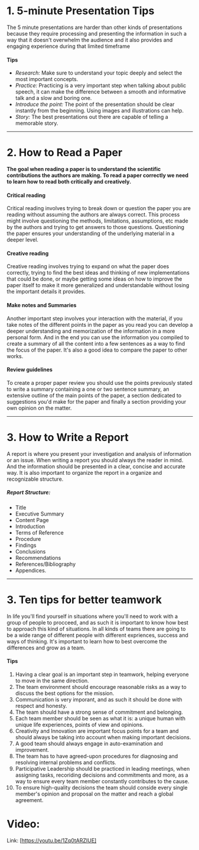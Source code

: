 # 1. 5-minute Presentation Tips
The 5 minute presentations are harder than other kinds of presentations because they require processing and presenting the information in such a way that it doesn't overwhelm the audience and it also provides and engaging experience during that limited timeframe
#### Tips
- *Research:* Make sure to understand your topic deeply and select the most important concepts.
- *Practice:* Practicing is a very important step when talking about public speech, it can make the difference between a smooth and informative talk and a slow and boring one.
- *Introduce the point:* The point of the presentation should be clear instantly from the beginning. Using images and illustrations can help.
- *Story:* The best presentations out there are capable of telling a memorable story.


---


# 2. How to Read a Paper
**The goal when reading a paper is to understand the scientific contributions the authors are making.
To read a paper correctly we need to learn how to read both critically and creatively.**
#### Critical reading
Critical reading involves trying to break down or question the paper you are reading without assuming the authors are always correct.
This process might involve questioning the methods, limitations, assumptions, etc made by the authors and trying to get answers to those questions.
Questioning the paper ensures your understanding of the underlying material in a deeper level.
#### Creative reading
Creative reading involves trying to expand on what the paper does correctly, trying to find the best ideas and thinking of new implementations that could be done, or maybe getting some ideas on how to improve the paper itself to make it more generalized and understandable without losing the important details it provides.
#### Make notes and Summaries
Another important step involves your interaction with the material, if you take notes of the different points in the paper as you read you can develop a deeper understanding and memorization of the information in a more personal form. And in the end you can use the information you compiled to create a summary of all the content into a few sentences as a way to find the focus of the paper. 
It's also a good idea to compare the paper to other works.
#### Review guidelines
To create a proper paper review you should use the points previously stated to write a summary containing a one or two sentence summary, an extensive outline of the main points of the paper, a section dedicated to suggestions you'd make for the paper and finally a section providing your own opinion on the matter.


---


# 3. How to Write a Report

A report is where you present your investigation and analysis of information or an issue. 
When writing a report you should always the reader in mind. And the information should be presented in a clear, concise and accurate way. It is also important to organize the report in a organize and recognizable structure.

##### Report Structure:
- Title
- Executive Summary
- Content Page
- Introduction
- Terms of Reference
- Procedure
- Findings
- Conclusions
- Recommendations
- References/Bibliography
- Appendices.


---


# 3. Ten tips for better teamwork

In life you'll find yourself in situations where you'll need to work with a group of people to procceed, and as such it is important to know how best to approach this kind of situations.
In all kinds of teams there are going to be a wide range of different people with different expriences, success and ways of thinking. It's important to learn how to best overcome the differences and grow as a team.
#### Tips
1. Having a clear goal is an important step in teamwork, helping everyone to move in the same direction.
2. The team environment should encourage reasonable risks as a way to discuss the best options for the mission.
3. Communication is very imporant, and as such it should be done with respect and honesty.
4. The team should have a strong sense of commitment and belonging.
5. Each team member should be seen as what it is: a unique human with unique life experiences, points of view and opinions.
6. Creativity and Innovation are important focus points for a team and should always be taking into account when making important decisions.
7. A good team should always engage in auto-examination and improvement.
8. The team has to have agreed-upon procedures for diagnosing and resolving internal problems and conflicts.
9. Participative Leadership should be practiced in leading meetings, when assigning tasks, recoriding decisions and commitments and more, as a way to ensure every team member constantly contributes to the cause.
10. To ensure high-quality decisions the team should conside every single member's opinion and proposal on the matter and reach a global agreement.


# Video:
Link: [https://youtu.be/1Zq0tARZIUE]
